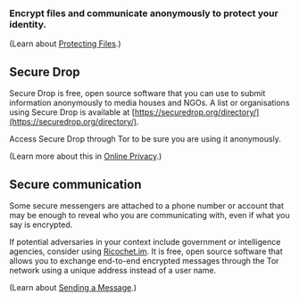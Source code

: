 [Title]: # (Privacy tools)
[Order]: # (3)

### Encrypt files and communicate anonymously to protect your identity. 

(Learn about [Protecting Files](umbrella://information/protecting-files).) 

## Secure Drop 

Secure Drop is free, open source software that you can use to submit information anonymously to media houses and NGOs. A list or organisations using Secure Drop is available at [https://securedrop.org/directory/](https://securedrop.org/directory/).   

Access Secure Drop through Tor to be sure you are using it anonymously. 

(Learn more about this in [Online Privacy](umbrella://communications/online-privacy/advanced).) 

## Secure communication

Some secure messengers are attached to a phone number or account that may be enough to reveal who you are communicating with, even if what you say is encrypted. 

If potential adversaries in your context include government or intelligence agencies, consider using [Ricochet.im](https://ricochet.im/). It is free, open source software that allows you to exchange end-to-end encrypted messages through the Tor network using a unique address instead of a user name.  

(Learn about [Sending a Message](umbrella://communications/sending-a-message).) 
